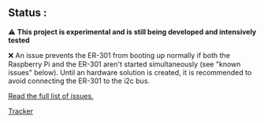 ## Status : 

⚠️ **This project is experimental and is still being developed and intensively tested**

❌ An issue prevents the ER-301 from booting up normally if both the Raspberry Pi and the ER-301 aren't started simultaneously (see "known issues" below). Until an hardware solution is created, it is recommended to avoid connecting the ER-301 to the i2c bus. 

[Read the full list of issues.](https://github.com/nordseele/hans/issues) 

[Tracker](https://github.com/nordseele/hans/doc/tracker.md) 